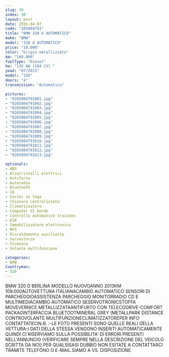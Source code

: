 ```yaml
---
slug: 30
index: 30
layout: post
date: 2016-04-07
code: "285804791"
title: "BMW 320 d AUTOMATICO"
make: "BMW"
model: "320 d AUTOMATICO"
price: "18.800"
color: "Grigio metallizzato"
km: "109.000"
fuelType: "Diesel"
kw: "135 kW (184 CV) "
yead: "07/2013"
model: "320"
doors: "4"
transmission: "Automatico"

pictures:
- "0285804791001.jpg"
- "0285804791002.jpg"
- "0285804791003.jpg"
- "0285804791004.jpg"
- "0285804791005.jpg"
- "0285804791006.jpg"
- "0285804791007.jpg"
- "0285804791008.jpg"
- "0285804791009.jpg"
- "0285804791010.jpg"
- "0285804791011.jpg"
- "0285804791012.jpg"
- "0285804791013.jpg"

optionals:
- ABS
- Alzacristalli elettrici
- Antifurto
- Autoradio
- Bluetooth
- CD
- Cerchi in lega
- Chiusura centralizzata
- Climatizzatore
- Computer di bordo
- Controllo automatico trazione
- ESP
- Immobilizzatore elettronico
- MP3
- Riscaldamento ausiliario
- Servosterzo
- Vivavoce
- Volante multifunzione

categories:
- BMW
Countryman:
- 320
---
```

BMW 320 D BERLINA MODELLO NUOVOANNO 2013KM 109.000AUTOVETTURA ITALIANACAMBIO AUTOMATICO SENSORI DI PARCHEGGIOASSISTENZA PARCHEGGIO MONITORRADIO CD E MULTIMEDIACAMBIO AUTOMATICO SESERVOTRONICSTOFFA MOVEVERNICE METALLIZZATAANTIFURTO CON TELECODRIVE-COMFORT PACKAGINTERFACCIA BLUETOOTMINERAL GREY (METALLPARK DISTANCE CONTROVOLANTE MULTIFUNZIONECLIMATIZZATOREPER INFO CONTATTATECIN.B. :-LE FOTO PRESENTI SONO QUELLE REALI DELLA VETTURA-I DATI DELLA STESSA VENGONO INSERITI AUTOMATICAMENTE QUINDI CI RISERVIAMO SULLA POSSIBILITA\' DI ERRORI PRESENTI NELL\'ANNUNCIO (VERIFICARE SEMPRE NELLA DESCRIZIONE DEL VEICOLO SCRITTA DA NOI).PER QUALSISASI DUBBIO NON ESITATE A CONTATTARCI TRAMITE TELEFONO O E-MAIL.SIAMO A VS. DISPOSIZIONE